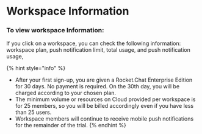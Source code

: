 # Workspace Information

### **To view workspace Information:**

If you click on a workspace, you can check the following information: workspace plan, push notification limit, total usage, and push notification usage,

{% hint style="info" %}
* After your first sign-up, you are given a Rocket.Chat Enterprise Edition for 30 days. No payment is required. On the 30th day, you will be charged according to your chosen plan.
* The minimum volume or resources on Cloud provided per workspace is for 25 members, so you will be billed accordingly even if you have less than 25 users.
* Workspace members will continue to receive mobile push notifications for the remainder of the trial.
{% endhint %}

